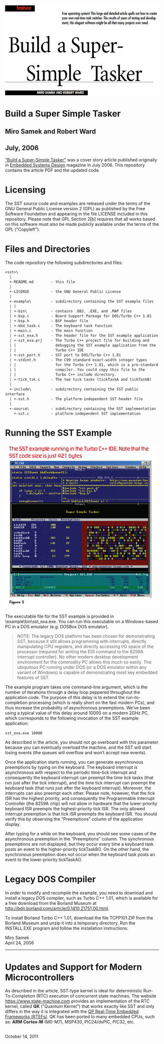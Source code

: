 [![Build a Super-Simple Tasker Article](img/thumbnail.jpg)](Super-Simple-Tasker.pdf)


# Build a Super Simple Tasker

## Miro Samek and Robert Ward
## July, 2006

["Build a Super-Simple Tasker"](Super-Simple-Tasker.pdf) was
a cover story article published originally in
[Embedded Systems Design](https://www.embedded.com/build-a-super-simple-tasker)
magazine in July 2006. This repository contains the article PDF and the updated code.


# Licensing
The SST source code and examples are released under the terms of the GNU
General Public License version 2 (GPL) as published by the Free Software
Foundation and appearing in the file LICENSE included in this repository.
Please note that GPL Section 2[b] requires that all works based on this
software must also be made publicly available under the terms of the GPL
("Copyleft").


# Files and Directories
The <sst> code repository the following subdirectories and files:

```
<sst>\
  |
  +-README.md        - this file
  |
  +-LICENSE          - the GNU General Public License
  |
  +-example\         - subdirectory containing the SST example files
  | |
  | +-bin\           - contains .OBJ, .EXE, and .MAP files
  | +-bsp.c          - Board Support Package for DOS/Turbo C++ 1.01
  | +-bsp.h          - BSP header file
  | +-kbd_task.c     - The keyboard task function
  | +-main.c         - The main function
  | +-sst_exa.h      - The header file for the SST example application
  | +-sst_exa.prj    - The Turbo C++ project file for building and
  | |                  debugging the SST example application from the
  | |                  Turbo C++ IDE
  | +-sst_port.h     - SST port to DOS/Turbo C++ 1.01
  | +-stdint.h       - The C99 standard exact-width integer types
  | |                  for the Turbo C++ 1.01, which is a pre-standard
  | |                  compiler. You could copy this file to the
  | |                  Turbo C++ include directory.
  | +-tick_tsk.c     - The two tick tasks (tickTaskA and tickTaskB)
  |
  +-include\         - subdirectory containing the SST public interface
  | +-sst.h          - The platform-independent SST header file
  |
  +-source\          - subdirectory containing the SST implementation
    +-sst.c          - platform-independent SST implementation
```

# Running the SST Example

![SST Running in DOS Window](img/fig05.gif)

The executable file for the SST example is provided in
<sst>\example\bin\sst_exa.exe. You can run this executable on a
Windows-based PC in a DOS emulator (e.g. DOSBox DOS emulator).

> NOTE: The legacy DOS platform has been chosen for demonstrating SST, because
it still allows programming with interrupts, directly manipulating CPU registers,
and directly accessing I/O space of the processor (required for writing the EOI
command to the 8259A interrupt controller). No other modern desktop development
environment for the commodity PC allows this much so easily. The ubiquitous PC
running under DOS (or a DOS emulator within any variant of Windows) is capable
of demonstrating most key embedded features of SST.

The example program takes one command-line argument, which is the number of
iterations through a delay loop peppered throughout the application code.
The purpose of this delay is to extend the run-to-completion processing
(which is really short on the fast modern PCs), and thus increase the probability
of asynchronous preemptions. We’ve been using a typical value of this delay
around 10000 on a modern 2GHz PC, which corresponds to the following invocation
of the SST example application:

`sst_exa.exe 10000`

As described in the article, you should not go overboard with this parameter
because you can eventually overload the machine, and the SST will start losing
events (the queues will overflow and won’t accept new events).

Once the application starts running, you can generate asynchronous preemptions
by typing on the keyboard. The keyboard interrupt is asynchronous with respect
to the periodic time-tick interrupt and consequently the keyboard interrupt
can preempt the time tick tasks (that run just after the tick interrupt), and
the time tick interrupt can preempt the keyboard task (that runs just after
the keyboard interrupt). Moreover, the interrupts can also preempt each other.
Please note, however, that the tick ISR has the highest priority, and
consequently the Programmable Interrupt Controller (the 8259A chip) will not
allow in hardware that the lower-priority keyboard ISR preempts the
highest-priority tick ISR. The only allowed interrupt preemption is that tick
ISR preempts the keyboard ISR. You should verify this by observing the
“Preemptions” column of the application display.

After typing for a while on the keyboard, you should see some cases of the
asynchronous preemption in the “Preemptions” column. The synchronous
preemptions are not displayed, but they occur every time a keyboard task posts
an event to the higher-priority tickTaskB(). On the other hand, the
synchronous preemption does not occur when the keyboard task posts an event to
the lower-priority tickTaskA().


# Legacy DOS Compiler
In order to modify and recompile the example, you need to download and install
a legacy DOS compiler, such as Turbo C++ 1.01, which is available for a free download
from the Borland Museum at
http://bdn.borland.com/article/0,1410,21751,00.html.

To install Borland Turbo C++ 1.01, download the file TCPP101.ZIP from the
Borland Museum and unzip it into a temporary directory. Run the INSTALL.EXE
program and follow the installation instructions.

Miro Samek<br>
April 24, 2006

-------------------------------------------------------------------------------
# Updates and Support for Modern Microcontrollers
As described in the article, SST-type kernel is ideal for deterministic
Run-To-Completion (RTC) execution of concurrent state machines. The website
https://www.state-machine.com provides an implementation of the RTC kernel, called
**QK** ("Quantum Kernel") that works exactly like SST and only differs in the way it
is integrated with the [QP Real-Time Embedded Frameworks (RTEFs)](https://www.state-machine.com/products).
QK has been ported to many embedded CPUs, such as: **ARM Cortex-M** (M0-M7), MSP430, PIC24/dsPIC, PIC32, etc.

<br>
October 14, 2011

